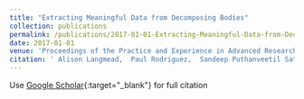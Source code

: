 ```yaml
---
title: "Extracting Meaningful Data from Decomposing Bodies"
collection: publications
permalink: /publications/2017-01-01-Extracting-Meaningful-Data-from-Decomposing-Bodies
date: 2017-01-01
venue: 'Proceedings of the Practice and Experience in Advanced Research Computing 2017 on Sustainability, Success and Impact'
citation: ' Alison Langmead,  Paul Rodriguez,  Sandeep Puthanveetil Satheesan,  Alan Craig, &quot;Extracting Meaningful Data from Decomposing Bodies.&quot; Proceedings of the Practice and Experience in Advanced Research Computing 2017 on Sustainability, Success and Impact, 2017.'
---
```

Use [Google Scholar](https://scholar.google.com/scholar?q=Extracting+Meaningful+Data+from+Decomposing+Bodies){:target="_blank"} for full citation
